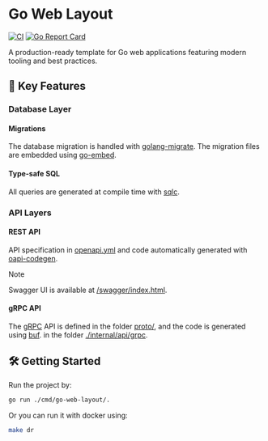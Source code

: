 # Go Web Layout

[![CI](https://github.com/manuelarte/go-web-layout/actions/workflows/ci.yml/badge.svg)](https://github.com/manuelarte/go-web-layout/actions/workflows/ci.yml)
[![Go Report Card](https://goreportcard.com/badge/github.com/manuelarte/go-web-layout)](https://goreportcard.com/report/github.com/manuelarte/go-web-layout)

A production-ready template for Go web applications featuring modern tooling and best practices.

## 🚀 Key Features

### Database Layer

#### Migrations

The database migration is handled with [golang-migrate](https://github.com/golang-migrate/migrate). The migration files are embedded using [go-embed](https://pkg.go.dev/embed).

#### Type-safe SQL

All queries are generated at compile time with [sqlc](https://sqlc.dev/).

### API Layers

#### REST API

API specification in [openapi.yml](resources/openapi.yml) and code automatically generated with [oapi-codegen](https://github.com/deepmap/oapi-codegen).

> [!NOTE]
> Swagger UI is available at [/swagger/index.html](http://localhost:3001/swagger/index.html).

#### gRPC API

The [gRPC](https://grpc.io/) API is defined in the folder [proto/](proto), and the code is generated using [buf](https://buf.build/). in the folder [./internal/api/grpc](./internal/api/grpc).

## 🛠️ Getting Started

Run the project by:

```bash
go run ./cmd/go-web-layout/.
```

Or you can run it with docker using:

```bash
make dr
```
